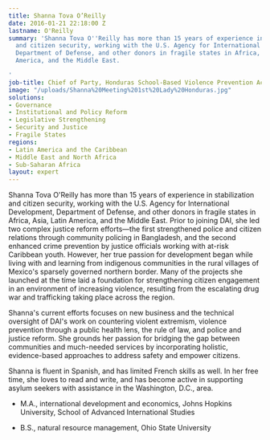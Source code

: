 ```yaml
---
title: Shanna Tova O’Reilly
date: 2016-01-21 22:18:00 Z
lastname: O'Reilly
summary: 'Shanna Tova O''Reilly has more than 15 years of experience in stabilization
  and citizen security, working with the U.S. Agency for International Development,
  Department of Defense, and other donors in fragile states in Africa, Asia, Latin
  America, and the Middle East.

'
job-title: Chief of Party, Honduras School-Based Violence Prevention Activity
image: "/uploads/Shanna%20Meeting%201st%20Lady%20Honduras.jpg"
solutions:
- Governance
- Institutional and Policy Reform
- Legislative Strengthening
- Security and Justice
- Fragile States
regions:
- Latin America and the Caribbean
- Middle East and North Africa
- Sub-Saharan Africa
layout: expert
---
```


Shanna Tova O'Reilly has more than 15 years of experience in stabilization and citizen security, working with the U.S. Agency for International Development, Department of Defense, and other donors in fragile states in Africa, Asia, Latin America, and the Middle East. Prior to joining DAI, she led two complex justice reform efforts—the first strengthened police and citizen relations through community policing in Bangladesh, and the second enhanced crime prevention by justice officials working with at-risk Caribbean youth. However, her true passion for development began while living with and learning from indigenous communities in the rural villages of Mexico's sparsely governed northern border. Many of the projects she launched at the time laid a foundation for strengthening citizen engagement in an environment of increasing violence, resulting from the escalating drug war and trafficking taking place across the region.

Shanna's current efforts focuses on new business and the technical oversight of DAI's work on countering violent extremism, violence prevention through a public health lens, the rule of law, and police and justice reform. She grounds her passion for bridging the gap between communities and much-needed services by incorporating holistic, evidence-based approaches to address safety and empower citizens.

Shanna is fluent in Spanish, and has limited French skills as well. In her free time, she loves to read and write, and has become active in supporting asylum seekers with assistance in the Washington, D.C., area.

* M.A., international development and economics, Johns Hopkins University, School of Advanced International Studies

* B.S., natural resource management, Ohio State University